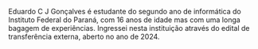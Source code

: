 Eduardo C J Gonçalves é estudante do segundo ano de informática do Instituto Federal do Paraná, com 16 anos de idade mas com uma longa bagagem de experiências. Ingressei nesta instituição através do edital de transferência externa, aberto no ano de 2024.

